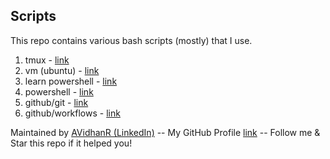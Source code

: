 ## Scripts

This repo contains various bash scripts (mostly) that I use. 

1. tmux - [link](./tmux)
2. vm (ubuntu) - [link](./vm)
3. learn powershell - [link](./powershell/learn)
4. powershell - [link](./powershell)
5. github/git - [link](./github/git)
6. github/workflows - [link](./github/workflows)

Maintained by [AVidhanR (LinkedIn)](https://linkedin.com/in/AVidhanR) -- My GitHub Profile [link](https://github.com/AVidhanR) -- Follow me & Star this repo if it helped you!
